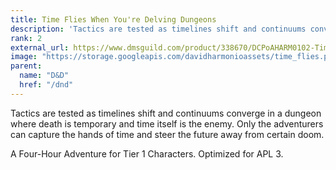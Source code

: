 ```yaml
---
title: Time Flies When You're Delving Dungeons
description: 'Tactics are tested as timelines shift and continuums converge in a dungeon where death is temporary and time itself is the enemy. Only the adventurers can capture the hands of time and steer the future away from certain doom.'
rank: 2
external_url: https://www.dmsguild.com/product/338670/DCPoAHARM0102-Time-Flies-When-Youre-Delving-Dungeons
image: "https://storage.googleapis.com/davidharmonioassets/time_flies.png"
parent:
  name: "D&D"
  href: "/dnd"
---
```


Tactics are tested as timelines shift and continuums converge in a dungeon where death is temporary and time itself is the enemy. Only the adventurers can capture the hands of time and steer the future away from certain doom.

A Four-Hour Adventure for Tier 1 Characters. Optimized for APL 3. 
